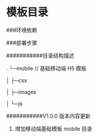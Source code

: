 # 模板目录

###环境依赖

###部署步骤

###########目录结构描述

.
└─mobile // 基础移动端 H5 模板

│ ├─css

│ ├─images

│ └─js

###########V1.0.0 版本内容更新

1. 增加移动端基础模板 mobile 目录
